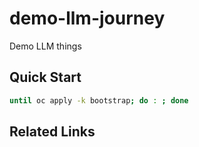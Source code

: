 # demo-llm-journey

Demo LLM things

## Quick Start

```sh
until oc apply -k bootstrap; do : ; done
```

## Related Links
